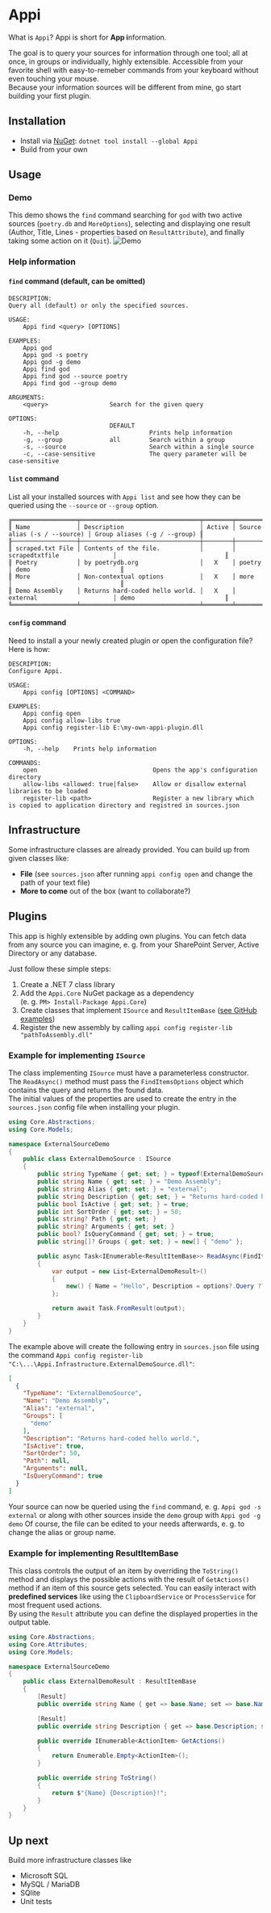 ﻿# Appi
What is `Appi`? Appi is short for **App i**nformation.  
  
The goal is to query your sources for information through one tool; all at once, in groups or individually, highly extensible. Accessible from your favorite shell with easy-to-remeber commands from your keyboard without even touching your mouse.  
Because your information sources will be different from mine, go start building your first plugin.

## Installation
- Install via [NuGet](https://www.nuget.org/packages/Appi): `dotnet tool install --global Appi`
- Build from your own

## Usage
### Demo
This demo shows the `find` command searching for `god` with two active sources (`poetry.db` and `MoreOptions`), selecting and displaying one result (Author, Title, Lines - properties based on `ResultAttribute`), and finally taking some action on it (`Quit`).
![Demo](find-command-demo.gif)

### Help information
#### `find` command (default, can be omitted)
```
DESCRIPTION:
Query all (default) or only the specified sources.

USAGE:
    Appi find <query> [OPTIONS]

EXAMPLES:
    Appi god
    Appi god -s poetry
    Appi god -g demo
    Appi find god
    Appi find god --source poetry
    Appi find god --group demo

ARGUMENTS:
    <query>                 Search for the given query

OPTIONS:
                            DEFAULT
    -h, --help                         Prints help information
    -g, --group             all        Search within a group
    -s, --source                       Search within a single source
    -c, --case-sensitive               The query parameter will be case-sensitive
```

#### `list` command
List all your installed sources with `Appi list` and see how they can be queried using the `--source` or `--group` option.

```
╔══════════════════╤═════════════════════════════════╤════════╤══════════════════════════════╤══════════════════════════════╗
║ Name             │ Description                     │ Active │ Source alias (-s / --source) │ Group aliases (-g / --group) ║
╟──────────────────┼─────────────────────────────────┼────────┼──────────────────────────────┼──────────────────────────────╢
║ scraped.txt File │ Contents of the file.           │        │ scrapedtxtfile               │                              ║
║ Poetry           │ by poetrydb.org                 │   X    │ poetry                       │ demo                         ║
║ More             │ Non-contextual options          │   X    │ more                         │                              ║
║ Demo Assembly    │ Returns hard-coded hello world. │   X    │ external                     │ demo                         ║
╚══════════════════╧═════════════════════════════════╧════════╧══════════════════════════════╧══════════════════════════════╝
```

#### `config` command
Need to install a your newly created plugin or open the configuration file? Here is how:

```
DESCRIPTION:
Configure Appi.

USAGE:
    Appi config [OPTIONS] <COMMAND>

EXAMPLES:
    Appi config open
    Appi config allow-libs true
    Appi config register-lib E:\my-own-appi-plugin.dll

OPTIONS:
    -h, --help    Prints help information

COMMANDS:
    open                                Opens the app's configuration directory
    allow-libs <allowed: true|false>    Allow or disallow external libraries to be loaded
    register-lib <path>                 Register a new library which is copied to application directory and registred in sources.json
```

## Infrastructure
Some infrastructure classes are already provided. You can build up from given classes like:
- **File** (see `sources.json` after running `appi config open` and change the path of your text file)
- **More to come** out of the box (want to collaborate?)

## Plugins
This app is highly extensible by adding own plugins. You can fetch data from any source you can imagine, e. g. from your SharePoint Server, Active Directory or any database.

Just follow these simple steps:
1. Create a .NET 7 class library
2. Add the `Appi.Core` NuGet package as a dependency  
   (e. g. `PM> Install-Package Appi.Core`)
3. Create classes that implement `ISource` and `ResultItemBase` ([see GitHub examples](https://github.com/jordi1988/Appi/tree/master/example-plugin/Infrastructure.ExternalDemoSource))
4. Register the new assembly by calling `appi config register-lib "pathToAssembly.dll"`
 
### Example for implementing `ISource`
The class implementing `ISource` must have a parameterless constructor.  
The `ReadAsync()` method must pass the `FindItemsOptions` object which contains the query and returns the found data.  
The initial values of the properties are used to create the entry in the `sources.json` config file when installing your plugin.

``` csharp
using Core.Abstractions;
using Core.Models;

namespace ExternalSourceDemo
{
    public class ExternalDemoSource : ISource
    {
        public string TypeName { get; set; } = typeof(ExternalDemoSource).Name;
        public string Name { get; set; } = "Demo Assembly";
        public string Alias { get; set; } = "external";
        public string Description { get; set; } = "Returns hard-coded hello world.";
        public bool IsActive { get; set; } = true;
        public int SortOrder { get; set; } = 50;
        public string? Path { get; set; }
        public string? Arguments { get; set; }
        public bool? IsQueryCommand { get; set; } = true;
        public string[]? Groups { get; set; } = new[] { "demo" };

        public async Task<IEnumerable<ResultItemBase>> ReadAsync(FindItemsOptions options)
        {
            var output = new List<ExternalDemoResult>()
            {
                new() { Name = "Hello", Description = options?.Query ?? "World" }
            };

            return await Task.FromResult(output);
        }
    }
}
```

The example above will create the following entry in `sources.json` file using the command `Appi config register-lib "C:\...\Appi.Infrastructure.ExternalDemoSource.dll"`:
``` json
[
  {
    "TypeName": "ExternalDemoSource",
    "Name": "Demo Assembly",
    "Alias": "external",
    "Groups": [
      "demo"
    ],
    "Description": "Returns hard-coded hello world.",
    "IsActive": true,
    "SortOrder": 50,
    "Path": null,
    "Arguments": null,
    "IsQueryCommand": true
  }
]
```
Your source can now be queried using the `find` command, e. g. `Appi god -s external` or along with other sources inside the `demo` group with `Appi god -g demo`
Of course, the file can be edited to your needs afterwards, e. g. to change the alias or group name.
 
### Example for implementing ResultItemBase
This class controls the output of an item by overriding the `ToString()` method and displays the possible actions with the result of `GetActions()` method if an item of this source gets selected. You can easily interact with **predefined services** like using the `ClipboardService` or `ProcessService` for most frequent used actions.  
By using the `Result` attribute you can define the displayed properties in the output table.

``` csharp
using Core.Abstractions;
using Core.Attributes;
using Core.Models;

namespace ExternalSourceDemo
{
    public class ExternalDemoResult : ResultItemBase
    {
        [Result]
        public override string Name { get => base.Name; set => base.Name = value; }

        [Result]
        public override string Description { get => base.Description; set => base.Description = value; }

        public override IEnumerable<ActionItem> GetActions()
        {
            return Enumerable.Empty<ActionItem>();
        }

        public override string ToString()
        {
            return $"{Name} {Description}!";
        }
    }
}

```

## Up next
Build more infrastructure classes like 
- Microsoft SQL
- MySQL / MariaDB
- SQlite
- Unit tests